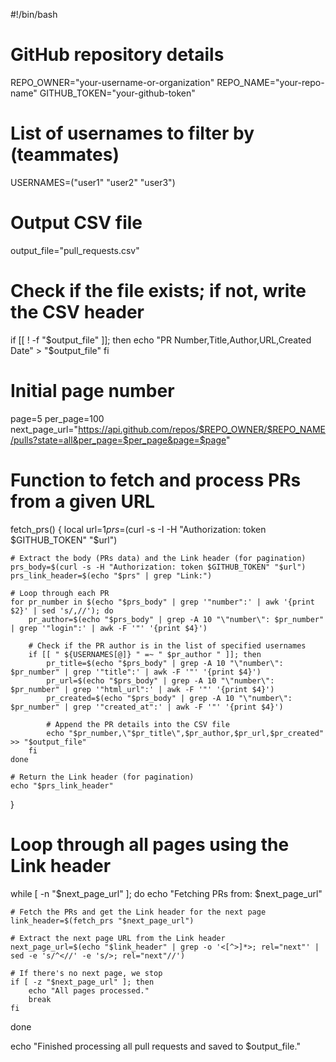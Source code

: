 #!/bin/bash

# GitHub repository details
REPO_OWNER="your-username-or-organization"
REPO_NAME="your-repo-name"
GITHUB_TOKEN="your-github-token"

# List of usernames to filter by (teammates)
USERNAMES=("user1" "user2" "user3")

# Output CSV file
output_file="pull_requests.csv"

# Check if the file exists; if not, write the CSV header
if [[ ! -f "$output_file" ]]; then
    echo "PR Number,Title,Author,URL,Created Date" > "$output_file"
fi

# Initial page number
page=5
per_page=100
next_page_url="https://api.github.com/repos/$REPO_OWNER/$REPO_NAME/pulls?state=all&per_page=$per_page&page=$page"

# Function to fetch and process PRs from a given URL
fetch_prs() {
    local url=$1
    prs=$(curl -s -I -H "Authorization: token $GITHUB_TOKEN" "$url")

    # Extract the body (PRs data) and the Link header (for pagination)
    prs_body=$(curl -s -H "Authorization: token $GITHUB_TOKEN" "$url")
    prs_link_header=$(echo "$prs" | grep "Link:")

    # Loop through each PR
    for pr_number in $(echo "$prs_body" | grep '"number":' | awk '{print $2}' | sed 's/,//'); do
        pr_author=$(echo "$prs_body" | grep -A 10 "\"number\": $pr_number" | grep '"login":' | awk -F '"' '{print $4}')
        
        # Check if the PR author is in the list of specified usernames
        if [[ " ${USERNAMES[@]} " =~ " $pr_author " ]]; then
            pr_title=$(echo "$prs_body" | grep -A 10 "\"number\": $pr_number" | grep '"title":' | awk -F '"' '{print $4}')
            pr_url=$(echo "$prs_body" | grep -A 10 "\"number\": $pr_number" | grep '"html_url":' | awk -F '"' '{print $4}')
            pr_created=$(echo "$prs_body" | grep -A 10 "\"number\": $pr_number" | grep '"created_at":' | awk -F '"' '{print $4}')
            
            # Append the PR details into the CSV file
            echo "$pr_number,\"$pr_title\",$pr_author,$pr_url,$pr_created" >> "$output_file"
        fi
    done

    # Return the Link header (for pagination)
    echo "$prs_link_header"
}

# Loop through all pages using the Link header
while [ -n "$next_page_url" ]; do
    echo "Fetching PRs from: $next_page_url"
    
    # Fetch the PRs and get the Link header for the next page
    link_header=$(fetch_prs "$next_page_url")

    # Extract the next page URL from the Link header
    next_page_url=$(echo "$link_header" | grep -o '<[^>]*>; rel="next"' | sed -e 's/^<//' -e 's/>; rel="next"//')

    # If there's no next page, we stop
    if [ -z "$next_page_url" ]; then
        echo "All pages processed."
        break
    fi
done

echo "Finished processing all pull requests and saved to $output_file."
